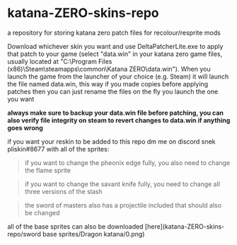 # katana-ZERO-skins-repo
a repository for storing katana zero patch files for recolour/resprite mods

Download whichever skin you want and use DeltaPatcherLite.exe to apply that patch to your game (select "data.win" in your katana zero game files, usually located at "C:\Program Files (x86)\Steam\steamapps\common\Katana ZERO\data.win"). When you launch the game from the launcher of your choice (e.g. Steam) it will launch the file named data.win, this way if you made copies before applying patches then you can just rename the files on the fly you launch the one you want

**always make sure to backup your data.win file before patching, you can also verify file integrity on steam to revert changes to data.win if anything goes wrong**

if you want your reskin to be added to this repo dm me on discord snek pliskin#8677 with all of the sprites:
>if you want to change the pheonix edge fully, you also need to change the flame sprite

>if you want to change the savant knife fully, you need to change all three versions of the slash

>the sword of masters also has a projectile included that should also be changed

all of the base sprites can also be downloaded [here](katana-ZERO-skins-repo/sword base sprites/Dragon katana/0.png)
